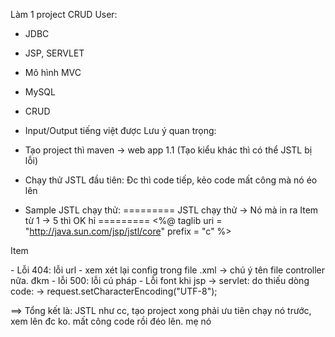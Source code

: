 Làm 1 project CRUD User:
 - JDBC
 - JSP, SERVLET
 - Mô hình MVC
 - MySQL
 - CRUD
 - Input/Output tiếng việt được
Lưu ý quan trọng:

- Tạo project thì maven -> web app 1.1 (Tạo kiểu khác thì có thể JSTL bị lỗi)
- Chạy thử JSTL đầu tiên: Đc thì code tiếp, kẻo code mất công mà nó éo lên
- Sample JSTL chạy thử:
========= JSTL chạy thử -> Nó mà in ra Item từ 1 -> 5 thì OK hỉ =========
<%@ taglib uri = "http://java.sun.com/jsp/jstl/core" prefix = "c" %>

<html>
   <head>
      <title><c:forEach> Tag Example</title>
   </head>

   <body>
      <c:forEach var = "i" begin = "1" end = "5">
         Item <c:out value = "${i}"/><p>
      </c:forEach>
   </body>
</html>
 - Lỗi 404: lỗi url - xem xét lại config trong file .xml
   -> chú ý tên file controller nữa. đkm
 - lỗi 500: lỗi cú pháp
 - Lỗi font khi jsp -> servlet: do thiếu dòng code:
 -> request.setCharacterEncoding("UTF-8");

 ==> Tổng kết là: JSTL như cc, tạo project xong phải ưu tiên chạy nó trước, xem lên đc ko. mất công code rồi đéo lên. mẹ nó
